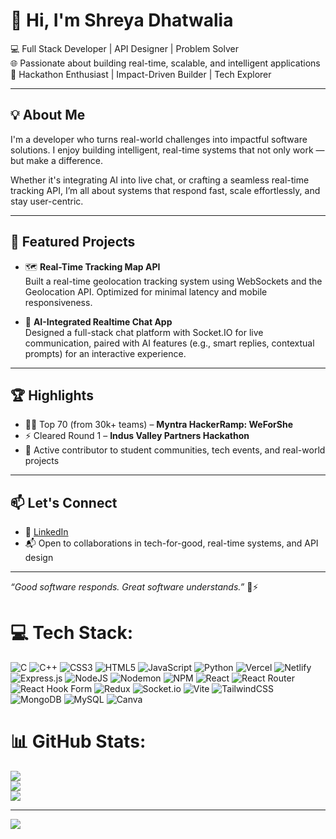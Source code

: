 # 👋 Hi, I'm Shreya Dhatwalia

💻 Full Stack Developer | API Designer | Problem Solver  
🌐 Passionate about building real-time, scalable, and intelligent applications  
🚀 Hackathon Enthusiast | Impact-Driven Builder | Tech Explorer  

---

## 💡 About Me

I'm a developer who turns real-world challenges into impactful software solutions. I enjoy building intelligent, real-time systems that not only work — but make a difference.

Whether it's integrating AI into live chat, or crafting a seamless real-time tracking API, I’m all about systems that respond fast, scale effortlessly, and stay user-centric.


---

## 🌟 Featured Projects

- 🗺️ **Real-Time Tracking Map API**  
  Built a real-time geolocation tracking system using WebSockets and the Geolocation API. Optimized for minimal latency and mobile responsiveness.

- 💬 **AI-Integrated Realtime Chat App**  
  Designed a full-stack chat platform with Socket.IO for live communication, paired with AI features (e.g., smart replies, contextual prompts) for an interactive experience.

---

## 🏆 Highlights

- 👩‍💻 Top 70 (from 30k+ teams) – **Myntra HackerRamp: WeForShe**  
- ⚡ Cleared Round 1 – **Indus Valley Partners Hackathon**  
- 🎤 Active contributor to student communities, tech events, and real-world projects

---

## 📫 Let's Connect

- 💼 [LinkedIn](https://www.linkedin.com/in/shreya-dhatwalia)  
- 📬 Open to collaborations in tech-for-good, real-time systems, and API design

---

_“Good software responds. Great software understands.”_ 🧠⚡


# 💻 Tech Stack:
![C](https://img.shields.io/badge/c-%2300599C.svg?style=for-the-badge&logo=c&logoColor=white) ![C++](https://img.shields.io/badge/c++-%2300599C.svg?style=for-the-badge&logo=c%2B%2B&logoColor=white) ![CSS3](https://img.shields.io/badge/css3-%231572B6.svg?style=for-the-badge&logo=css3&logoColor=white) ![HTML5](https://img.shields.io/badge/html5-%23E34F26.svg?style=for-the-badge&logo=html5&logoColor=white) ![JavaScript](https://img.shields.io/badge/javascript-%23323330.svg?style=for-the-badge&logo=javascript&logoColor=%23F7DF1E) ![Python](https://img.shields.io/badge/python-3670A0?style=for-the-badge&logo=python&logoColor=ffdd54) ![Vercel](https://img.shields.io/badge/vercel-%23000000.svg?style=for-the-badge&logo=vercel&logoColor=white) ![Netlify](https://img.shields.io/badge/netlify-%23000000.svg?style=for-the-badge&logo=netlify&logoColor=#00C7B7) ![Express.js](https://img.shields.io/badge/express.js-%23404d59.svg?style=for-the-badge&logo=express&logoColor=%2361DAFB) ![NodeJS](https://img.shields.io/badge/node.js-6DA55F?style=for-the-badge&logo=node.js&logoColor=white) ![Nodemon](https://img.shields.io/badge/NODEMON-%23323330.svg?style=for-the-badge&logo=nodemon&logoColor=%BBDEAD) ![NPM](https://img.shields.io/badge/NPM-%23CB3837.svg?style=for-the-badge&logo=npm&logoColor=white) ![React](https://img.shields.io/badge/react-%2320232a.svg?style=for-the-badge&logo=react&logoColor=%2361DAFB) ![React Router](https://img.shields.io/badge/React_Router-CA4245?style=for-the-badge&logo=react-router&logoColor=white) ![React Hook Form](https://img.shields.io/badge/React%20Hook%20Form-%23EC5990.svg?style=for-the-badge&logo=reacthookform&logoColor=white) ![Redux](https://img.shields.io/badge/redux-%23593d88.svg?style=for-the-badge&logo=redux&logoColor=white) ![Socket.io](https://img.shields.io/badge/Socket.io-black?style=for-the-badge&logo=socket.io&badgeColor=010101) ![Vite](https://img.shields.io/badge/vite-%23646CFF.svg?style=for-the-badge&logo=vite&logoColor=white) ![TailwindCSS](https://img.shields.io/badge/tailwindcss-%2338B2AC.svg?style=for-the-badge&logo=tailwind-css&logoColor=white) ![MongoDB](https://img.shields.io/badge/MongoDB-%234ea94b.svg?style=for-the-badge&logo=mongodb&logoColor=white) ![MySQL](https://img.shields.io/badge/mysql-4479A1.svg?style=for-the-badge&logo=mysql&logoColor=white) ![Canva](https://img.shields.io/badge/Canva-%2300C4CC.svg?style=for-the-badge&logo=Canva&logoColor=white)
# 📊 GitHub Stats:
![](https://github-readme-stats.vercel.app/api?username=shreyathakurst&theme=dark&hide_border=false&include_all_commits=false&count_private=false)<br/>
![](https://nirzak-streak-stats.vercel.app/?user=shreyathakurst&theme=dark&hide_border=false)<br/>
![](https://github-readme-stats.vercel.app/api/top-langs/?username=shreyathakurst&theme=dark&hide_border=false&include_all_commits=false&count_private=false&layout=compact)

---
[![](https://visitcount.itsvg.in/api?id=shreyathakurst&icon=0&color=0)](https://visitcount.itsvg.in)

<!-- Proudly created with GPRM ( https://gprm.itsvg.in ) -->
